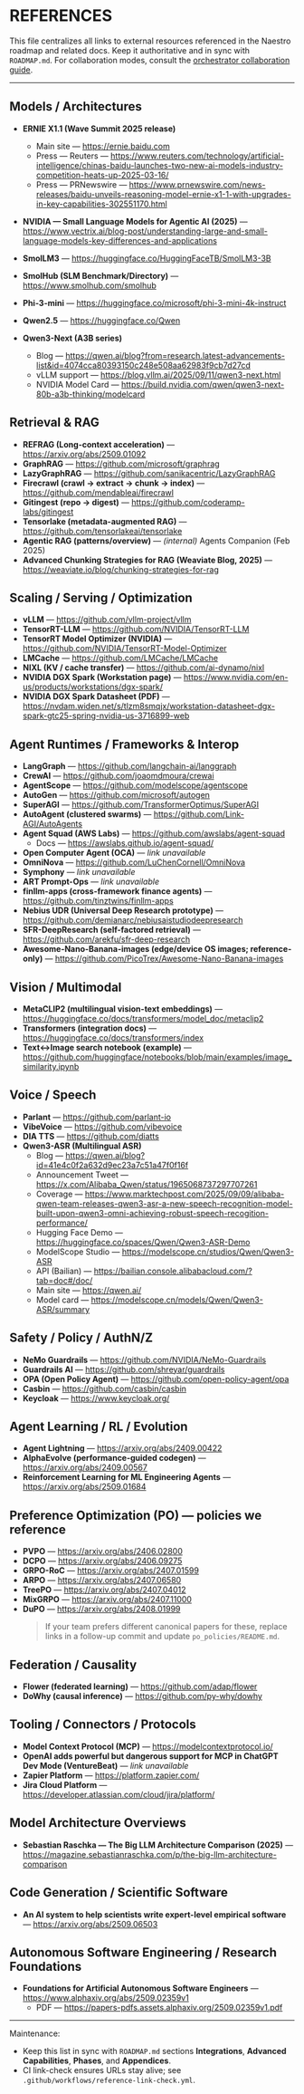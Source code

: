 # REFERENCES

This file centralizes all links to external resources referenced in the Naestro roadmap and related
docs. Keep it authoritative and in sync with `ROADMAP.md`. For collaboration modes, consult the
[orchestrator collaboration guide](docs/orchestrator_collaboration.md).

---

## Models / Architectures

- **ERNIE X1.1 (Wave Summit 2025 release)**
  - Main site — <https://ernie.baidu.com>
  - Press — Reuters —
    <https://www.reuters.com/technology/artificial-intelligence/chinas-baidu-launches-two-new-ai-models-industry-competition-heats-up-2025-03-16/>
  - Press — PRNewswire —
    <https://www.prnewswire.com/news-releases/baidu-unveils-reasoning-model-ernie-x1-1-with-upgrades-in-key-capabilities-302551170.html>

- **NVIDIA — Small Language Models for Agentic AI (2025)** —
  <https://www.vectrix.ai/blog-post/understanding-large-and-small-language-models-key-differences-and-applications>
- **SmolLM3** — <https://huggingface.co/HuggingFaceTB/SmolLM3-3B>
- **SmolHub (SLM Benchmark/Directory)** — <https://www.smolhub.com/smolhub>
- **Phi-3-mini** — <https://huggingface.co/microsoft/phi-3-mini-4k-instruct>
- **Qwen2.5** — <https://huggingface.co/Qwen>
- **Qwen3-Next (A3B series)**
  - Blog —
    <https://qwen.ai/blog?from=research.latest-advancements-list&id=4074cca80393150c248e508aa62983f9cb7d27cd>
  - vLLM support — <https://blog.vllm.ai/2025/09/11/qwen3-next.html>
  - NVIDIA Model Card — <https://build.nvidia.com/qwen/qwen3-next-80b-a3b-thinking/modelcard>

## Retrieval & RAG

- **REFRAG (Long-context acceleration)** — <https://arxiv.org/abs/2509.01092>
- **GraphRAG** — <https://github.com/microsoft/graphrag>
- **LazyGraphRAG** — <https://github.com/sanikacentric/LazyGraphRAG>
- **Firecrawl (crawl → extract → chunk → index)** — <https://github.com/mendableai/firecrawl>
- **Gitingest (repo → digest)** — <https://github.com/coderamp-labs/gitingest>
- **Tensorlake (metadata-augmented RAG)** — <https://github.com/tensorlakeai/tensorlake>
- **Agentic RAG (patterns/overview)** — _(internal)_ Agents Companion (Feb 2025)
- **Advanced Chunking Strategies for RAG (Weaviate Blog, 2025)** —
  <https://weaviate.io/blog/chunking-strategies-for-rag>

## Scaling / Serving / Optimization

- **vLLM** — <https://github.com/vllm-project/vllm>
- **TensorRT-LLM** — <https://github.com/NVIDIA/TensorRT-LLM>
- **TensorRT Model Optimizer (NVIDIA)** — <https://github.com/NVIDIA/TensorRT-Model-Optimizer>
- **LMCache** — <https://github.com/LMCache/LMCache>
- **NIXL (KV / cache transfer)** — <https://github.com/ai-dynamo/nixl>
- **NVIDIA DGX Spark (Workstation page)** —
  <https://www.nvidia.com/en-us/products/workstations/dgx-spark/>
- **NVIDIA DGX Spark Datasheet (PDF)** —
  <https://nvdam.widen.net/s/tlzm8smqjx/workstation-datasheet-dgx-spark-gtc25-spring-nvidia-us-3716899-web>

## Agent Runtimes / Frameworks & Interop

- **LangGraph** — <https://github.com/langchain-ai/langgraph>
- **CrewAI** — <https://github.com/joaomdmoura/crewai>
- **AgentScope** — <https://github.com/modelscope/agentscope>
- **AutoGen** — <https://github.com/microsoft/autogen>
- **SuperAGI** — <https://github.com/TransformerOptimus/SuperAGI>
- **AutoAgent (clustered swarms)** — <https://github.com/Link-AGI/AutoAgents>
- **Agent Squad (AWS Labs)** — <https://github.com/awslabs/agent-squad>
  - Docs — <https://awslabs.github.io/agent-squad/>
- **Open Computer Agent (OCA)** — _link unavailable_
- **OmniNova** — <https://github.com/LuChenCornell/OmniNova>
- **Symphony** — _link unavailable_
- **ART Prompt-Ops** — _link unavailable_
- **finllm-apps (cross-framework finance agents)** — <https://github.com/tinztwins/finllm-apps>
- **Nebius UDR (Universal Deep Research prototype)** —
  <https://github.com/demianarc/nebiusaistudiodeepresearch>
- **SFR-DeepResearch (self-factored retrieval)** — <https://github.com/arekfu/sfr-deep-research>
- **Awesome-Nano-Banana-images (edge/device OS images; reference-only)** —
  <https://github.com/PicoTrex/Awesome-Nano-Banana-images>

## Vision / Multimodal

- **MetaCLIP2 (multilingual vision-text embeddings)** —
  <https://huggingface.co/docs/transformers/model_doc/metaclip2>
- **Transformers (integration docs)** — <https://huggingface.co/docs/transformers/index>
- **Text↔Image search notebook (example)** —
  <https://github.com/huggingface/notebooks/blob/main/examples/image_similarity.ipynb>

## Voice / Speech

- **Parlant** — <https://github.com/parlant-io>
- **VibeVoice** — <https://github.com/vibevoice>
- **DIA TTS** — <https://github.com/diatts>
- **Qwen3-ASR (Multilingual ASR)**
  - Blog — <https://qwen.ai/blog?id=41e4c0f2a632d9ec23a7c51a47f0f16f>
  - Announcement Tweet — <https://x.com/Alibaba_Qwen/status/1965068737297707261>
  - Coverage —
    <https://www.marktechpost.com/2025/09/09/alibaba-qwen-team-releases-qwen3-asr-a-new-speech-recognition-model-built-upon-qwen3-omni-achieving-robust-speech-recogition-performance/>
  - Hugging Face Demo — <https://huggingface.co/spaces/Qwen/Qwen3-ASR-Demo>
  - ModelScope Studio — <https://modelscope.cn/studios/Qwen/Qwen3-ASR>
  - API (Bailian) — <https://bailian.console.alibabacloud.com/?tab=doc#/doc/>
  - Main site — <https://qwen.ai/>
  - Model card — <https://modelscope.cn/models/Qwen/Qwen3-ASR/summary>

## Safety / Policy / AuthN/Z

- **NeMo Guardrails** — <https://github.com/NVIDIA/NeMo-Guardrails>
- **Guardrails AI** — <https://github.com/shreyar/guardrails>
- **OPA (Open Policy Agent)** — <https://github.com/open-policy-agent/opa>
- **Casbin** — <https://github.com/casbin/casbin>
- **Keycloak** — <https://www.keycloak.org/>

## Agent Learning / RL / Evolution

- **Agent Lightning** — <https://arxiv.org/abs/2409.00422>
- **AlphaEvolve (performance-guided codegen)** — <https://arxiv.org/abs/2409.00567>
- **Reinforcement Learning for ML Engineering Agents** — <https://arxiv.org/abs/2509.01684>

## Preference Optimization (PO) — policies we reference

- **PVPO** — <https://arxiv.org/abs/2406.02800>
- **DCPO** — <https://arxiv.org/abs/2406.09275>
- **GRPO-RoC** — <https://arxiv.org/abs/2407.01599>
- **ARPO** — <https://arxiv.org/abs/2407.06580>
- **TreePO** — <https://arxiv.org/abs/2407.04012>
- **MixGRPO** — <https://arxiv.org/abs/2407.11000>
- **DuPO** — <https://arxiv.org/abs/2408.01999>
  > If your team prefers different canonical papers for these, replace links in a follow-up commit
  > and update `po_policies/README.md`.

## Federation / Causality

- **Flower (federated learning)** — <https://github.com/adap/flower>
- **DoWhy (causal inference)** — <https://github.com/py-why/dowhy>

## Tooling / Connectors / Protocols

- **Model Context Protocol (MCP)** — <https://modelcontextprotocol.io/>
- **OpenAI adds powerful but dangerous support for MCP in ChatGPT Dev Mode (VentureBeat)** — _link
  unavailable_
- **Zapier Platform** — <https://platform.zapier.com/>
- **Jira Cloud Platform** — <https://developer.atlassian.com/cloud/jira/platform/>

## Model Architecture Overviews

- **Sebastian Raschka — The Big LLM Architecture Comparison (2025)** —
  <https://magazine.sebastianraschka.com/p/the-big-llm-architecture-comparison>

## Code Generation / Scientific Software

- **An AI system to help scientists write expert-level empirical software** —
  <https://arxiv.org/abs/2509.06503>

## Autonomous Software Engineering / Research Foundations

- **Foundations for Artificial Autonomous Software Engineers** —
  <https://www.alphaxiv.org/abs/2509.02359v1>
  - PDF — <https://papers-pdfs.assets.alphaxiv.org/2509.02359v1.pdf>

---

Maintenance:

- Keep this list in sync with `ROADMAP.md` sections **Integrations**, **Advanced Capabilities**,
  **Phases**, and **Appendices**.
- CI link-check ensures URLs stay alive; see `.github/workflows/reference-link-check.yml`.

